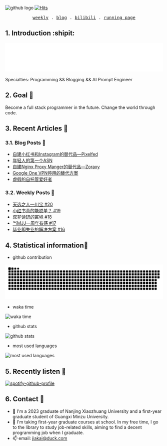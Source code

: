 ![github logo](https://img.shields.io/badge/github-real--jiakai-lightgrey?logo=github)
[![Hits](https://hits.seeyoufarm.com/api/count/incr/badge.svg?url=https%3A%2F%2Fgithub.com%2Freal-jiakai&count_bg=%2379C83D&title_bg=%23555555&icon=next-dot-js.svg&icon_color=%23E7E7E7&title=hits&edge_flat=false)](https://hits.seeyoufarm.com)

<p align="center">
  <samp>
    <a href="https://gujiakai.top">weekly</a> .
    <a href="https://blog.gujiakai.top">blog</a> .
    <a href="https://space.bilibili.com/488592525">bilibili</a> .
    <a href="https://run.gujiakai.top">running page</a>
  </samp>
</p>

## 1. Introduction :shipit:

![hello i am jaya](https://raw.githubusercontent.com/real-jiakai/real-jiakai/main/assets/hello-im-jaya.svg)

Specialties: Programming && Blogging && AI Prompt Engineer

## 2. Goal 🚩

Become a full stack programmer in the future.
Change the world through code.

## 3. Recent Articles 📝

### 3.1. Blog Posts 📄

<!-- BLOG-POST-LIST:START -->
- [自建小红书和Instagram的替代品—Pixelfed](https://blog.gujiakai.top/2024/07/build-your-own-xiaohongshu-instagram-alternative-pixelfed.html)
- [年轻人的第一个ASN](https://blog.gujiakai.top/2024/06/the-first-asn-of-young-people.html)
- [自建Nginx Proxy Manger的替代品—Zoraxy](https://blog.gujiakai.top/2024/05/selfhost-zoraxy-an-alternative-to-nginx-proxy-manager.html)
- [Google One VPN停用的替代方案](https://blog.gujiakai.top/2024/04/alternatives-to-google-one-vpn-shutdown.html)
- [虚假的自托管爱好者](https://blog.gujiakai.top/2024/04/fake-selfhost-lover.html)
<!-- BLOG-POST-LIST:END -->

### 3.2. Weekly Posts 📄

<!-- WEEKLY-POST-LIST:START -->
- [天选之人—川宝 #20](https://gujiakai.top/2024/07/weekly-issue-20)
- [小红书真的能脱单？ #19](https://gujiakai.top/2024/06/weekly-issue-19)
- [双非读研的窘境 #18](https://gujiakai.top/2024/05/weekly-issue-18)
- [当MJJ一周年有感 #17](https://gujiakai.top/2024/03/weekly-issue-17)
- [毕业即失业的解决方案 #16](https://gujiakai.top/2023/07/weekly-issue-16)
<!-- WEEKLY-POST-LIST:END -->

## 4. Statistical information📜

- github contribution

![github contribution](https://raw.githubusercontent.com/real-jiakai/real-jiakai/output/github-contribution-grid-snake.svg)

- waka time

![waka time](https://wakatime.com/share/@Jaya/b277c128-2898-4b50-a06b-80e5e93e642d.svg)

- github stats

![github stats](https://github-readme-stats-jiakai.vercel.app/api?username=real-jiakai&count_private=true&show_icons=true&theme=radical)

- most used languages

![most used languages](https://github-readme-stats-jiakai.vercel.app/api/top-langs/?username=real-jiakai&theme=radical)

## 5. Recently listen 🎵

[![spotify-github-profile](https://spotify-github-profile.kittinanx.com/api/view?uid=31xulne5z45q3wqlwgogsrxcsgg4&cover_image=true&theme=default&show_offline=false&background_color=121212&interchange=false)](https://github.com/kittinan/spotify-github-profile)

## 6. Contact 📧

- 🔭 I'm a 2023 graduate of Nanjing Xiaozhuang University and a first-year graduate student of Guangxi Minzu University.
- 🌱 I'm taking first-year graduate courses at school. In my free time, I go to the library to study job-related skills, aiming to find a decent programming job when I graduate.
- 📫 email: jiakai@duck.com
